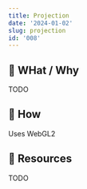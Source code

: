 ```yaml
---
title: Projection
date: '2024-01-02'
slug: projection
id: '008'
---
```


## 🚧 WHat / Why

TODO

## 🚧 How

Uses WebGL2

## 🚧 Resources

TODO
